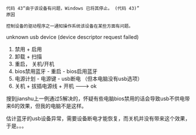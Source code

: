 
```
代码 43“由于该设备有问题，Windows 已将其停止。 (代码 43)”
原因

控制设备的驱动程序之一通知操作系统该设备在某些方面有问题。
```

unknown usb device (device descriptor request failed)

1. 禁用 + 启用
2. 卸载 + 扫描
3. 重启， 关机/开机
4. bios禁用蓝牙 - 重启 - bios启用蓝牙
5. 电源计划 - 电源键 - usb断电 （但本电脑没有usb选项）
6. 关机 + 拔插电源线 + 开机 ---> ok

搜到jianshu上一例通过5解决的，怀疑有些电脑bios禁用的话会导致usb不供电带来6的效果，但我的电脑不是这样。

估计蓝牙的usb设备异常，需要设备断电才能恢复，而关机并没有带来这个效果，于是。。。

